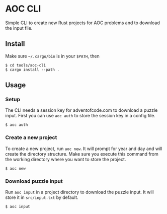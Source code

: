 # AOC CLI

Simple CLI to create new Rust projects for AOC problems and to download the input file.

## Install

Make sure `~/.cargo/bin` is in your `$PATH`, then

```sh-session
$ cd tools/aoc-cli
$ cargo install --path .
```

## Usage

### Setup

The CLI needs a session key for adventofcode.com to download a puzzle input.
First you can use `aoc auth` to store the session key in a config file.

```sh-session
$ aoc auth
```

### Create a new project

To create a new project, run `aoc new`. It will prompt for year and day
and will create the directory structure. Make sure you execute this command
from the working directory where you want to store the project.

```sh-session
$ aoc new
```

### Download puzzle input

Run `aoc input` in a project directory to download the puzzle input.
It will store it in `src/input.txt` by default.

```sh-session
$ aoc input
```
